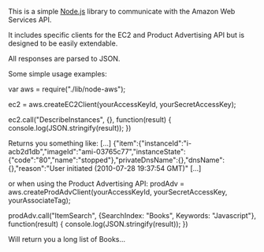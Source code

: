 This is a simple [Node.js](http://github.com/ry/node) library to communicate with the Amazon Web Services API.

It includes specific clients for the EC2 and Product Advertising API but is designed to be easily extendable.

All responses are parsed to JSON.

Some simple usage examples:

var aws = require("./lib/node-aws");

ec2 = aws.createEC2Client(yourAccessKeyId, yourSecretAccessKey);

ec2.call("DescribeInstances", {}, function(result) {
  console.log(JSON.stringify(result));
})

Returns you something like:
[...]
{"item":{"instanceId":"i-acb2d1db","imageId":"ami-03765c77","instanceState":{"code":"80","name":"stopped"},"privateDnsName":{},"dnsName":{},"reason":"User initiated (2010-07-28 19:37:54 GMT)"
[...] 

or when using the Product Advertising API:
prodAdv = aws.createProdAdvClient(yourAccessKeyId, yourSecretAccessKey, yourAssociateTag);

prodAdv.call("ItemSearch", {SearchIndex: "Books", Keywords: "Javascript"}, function(result) {
  console.log(JSON.stringify(result));
})

Will return you a long list of Books...